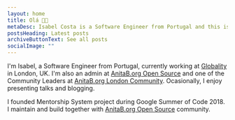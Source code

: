```yaml
---
layout: home
title: Olá 👋🏾
metaDesc: Isabel Costa is a Software Engineer from Portugal and this is her website.
postsHeading: Latest posts
archiveButtonText: See all posts
socialImage: ""
---
```

I'm Isabel, a Software Engineer from Portugal, currently working at [Globality](https://www.globality.com/) in London, UK.
I'm also an admin at [AnitaB.org Open Source](https://github.com/anitab-org) and one of the Community Leaders at [AnitaB.org London Community](https://community.anitab.org/).
Ocasionally, I enjoy presenting talks and blogging. 

I founded Mentorship System project during Google Summer of Code 2018. I maintain and build together with [AnitaB.org Open Source](https://github.com/anitab-org) community.
